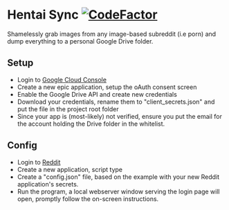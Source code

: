 # Hentai Sync [![CodeFactor](https://www.codefactor.io/repository/github/pedro-anthony/hentai-sync/badge/main)](https://www.codefactor.io/repository/github/pedro-anthony/hentai-sync/overview/main)
Shamelessly grab images from any image-based subreddit (i.e porn) and dump everything to a personal Google Drive folder.

## Setup
 - Login to [Google Cloud Console](https://console.cloud.google.com/)
- Create a new epic application, setup the oAuth consent screen
- Enable the Google Drive API and create new credentials
- Download your credentials, rename them to "client_secrets.json" and put the file in the project root folder
- Since your app is (most-likely) not verified, ensure you put the email for the account holding the Drive folder in the whitelist.
## Config
- Login to [Reddit](https://old.reddit.com)
- Create a new application, script type
- Create a "config.json" file, based on the example with your new Reddit application's secrets.
- Run the program, a local webserver window serving the login page will open, promptly follow the on-screen instructions.

